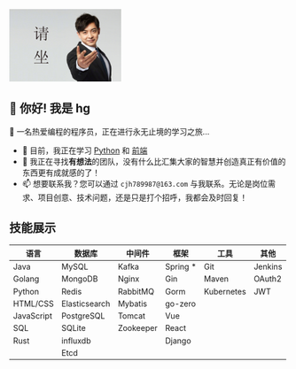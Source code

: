 <img src="./请坐.jpg" alt="请坐" style="width:40%;" />

## 🌟 你好! 我是 hg

👋 一名热爱编程的程序员，正在进行永无止境的学习之旅...

- 🌱 目前，我正在学习 [Python](https://github.com/hgfc6/study/blob/main/python/python.md) 和 [前端](https://github.com/hgfc6/study/tree/main/front)
- 👯 我正在寻找**有想法**的团队，没有什么比汇集大家的智慧并创造真正有价值的东西更有成就感的了！
- 📫 想要联系我？您可以通过 `cjh789987@163.com` 与我联系。无论是岗位需求、项目创意、技术问题，还是只是打个招呼，我都会及时回复！

## 技能展示

| 语言         | 数据库           | 中间件       | 框架       | 工具         | 其他      |
|------------|---------------|-----------|----------|------------|---------|
| Java       | MySQL         | Kafka     | Spring * | Git        | Jenkins |
| Golang     | MongoDB       | Nginx     | Gin      | Maven      | OAuth2  |
| Python     | Redis         | RabbitMQ  | Gorm     | Kubernetes | JWT     |
| HTML/CSS   | Elasticsearch | Mybatis   | go-zero  |            |         |
| JavaScript | PostgreSQL    | Tomcat    | Vue      |            |         |
| SQL        | SQLite        | Zookeeper | React    |            |         |
| Rust       | influxdb      |           | Django   |            |         |
|            | Etcd          |           |          |            |         |
